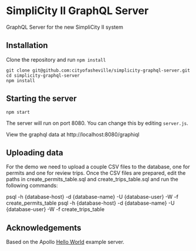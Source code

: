 # SimpliCity II GraphQL Server

GraphQL Server for the new SimpliCity II system

## Installation

Clone the repository and run `npm install`

```
git clone git@github.com:cityofasheville/simplicity-graphql-server.git
cd simplicity-graphql-server
npm install
```

## Starting the server

```
npm start
```

The server will run on port 8080. You can change this by editing `server.js`.

View the graphql data at http://localhost:8080/graphiql

## Uploading data

For the demo we need to upload a couple CSV files to the database, one for permits and one for review trips. Once the CSV files are prepared, edit the paths in create_permits_table.sql and create_trips_table.sql and run the following commands:

  psql -h {database-host} -d {database-name} -U {database-user} -W -f create_permits_table
  psql -h {database-host} -d {database-name} -U {database-user} -W -f create_trips_table

## Acknowledgements
Based on the Apollo [Hello World](https://github.com/apollostack/frontpage-server) example server.
